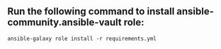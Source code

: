 ## Run the following command to install ansible-community.ansible-vault role:
    
    ansible-galaxy role install -r requirements.yml